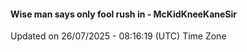 #### Wise man says only fool rush in - McKidKneeKaneSir
Updated on 26/07/2025 - 08:16:19 (UTC) Time Zone
